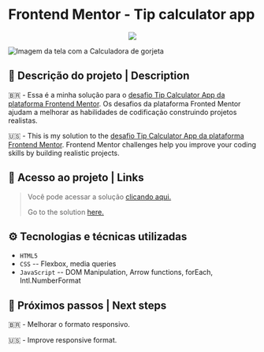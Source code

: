 # Frontend Mentor - Tip calculator app

<p align="center"><img src="https://img.shields.io/badge/STATUS-CONCLU%C3%8DDO-green"/></p>

![Imagem da tela com a Calculadora de gorjeta](https://user-images.githubusercontent.com/109491188/221333750-9bbcdfbb-eaf7-4a43-a920-e83b2e386570.png)


<h2>📝 Descrição do projeto | Description</h2>

:brazil: - Essa é a minha solução para o [desafio Tip Calculator App da plataforma Frontend Mentor](https://www.frontendmentor.io/challenges/tip-calculator-app-ugJNGbJUX). Os desafios da plataforma Fronted Mentor ajudam a melhorar as habilidades de codificação construindo projetos realistas.

:us: - This is my solution to the [desafio Tip Calculator App da plataforma Frontend Mentor](https://www.frontendmentor.io/challenges/tip-calculator-app-ugJNGbJUX). Frontend Mentor challenges help you improve your coding skills by building realistic projects.

<h2>📁 Acesso ao projeto | Links</h2>

> <p>Você pode acessar a solução <a href="https://gabrieleglvs.github.io/qr-code-component/">clicando aqui.</a></p>
> <p>Go to the solution <a href="https://gabrieleglvs.github.io/qr-code-component/">here.</a></p>

<h2>⚙️ Tecnologias e técnicas utilizadas</h2>

- ``HTML5``
- ``CSS``
-- Flexbox, media queries
- ``JavaScript``
-- DOM Manipulation, Arrow functions, forEach, Intl.NumberFormat

<h2>👣 Próximos passos | Next steps</h2>

:brazil: - Melhorar o formato responsivo.

:us: - Improve responsive format.
